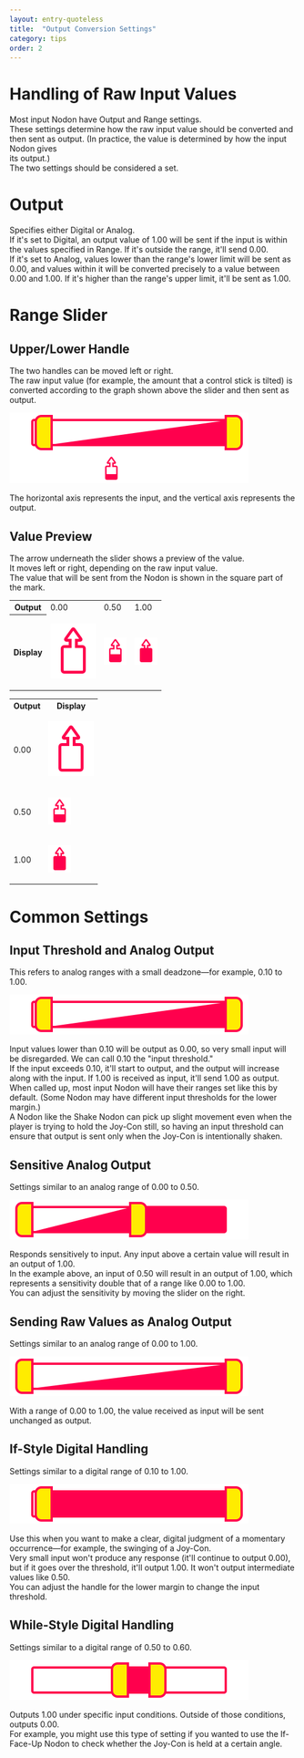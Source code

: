 ```yaml
---
layout: entry-quoteless
title:  "Output Conversion Settings"
category: tips
order: 2
---
```

<h1>Handling of Raw Input Values</h1>
<p>Most input Nodon have Output and Range settings.<br />These settings determine how the raw input value should be converted and then sent as output. (In practice, the value is determined by how the input Nodon gives<br />its output.)<br />The two settings should be considered a set.</p>
<h1>Output</h1>
<p>Specifies either Digital or Analog.<br />If it's set to Digital, an output value of 1.00 will be sent if the input is within the values specified in Range. If it's outside the range, it'll send 0.00.<br />If it's set to Analog, values lower than the range's lower limit will be sent as 0.00, and values within it will be converted precisely to a value between 0.00 and 1.00. If it's higher than the range's upper limit, it'll be sent as 1.00.</p>
<h1>Range Slider</h1>
<h2>Upper/Lower Handle</h2>
<p>The two handles can be moved left or right.<br />The raw input value (for example, the amount that a control stick is tilted) is converted according to the graph shown above the slider and then sent as output.</p>
<p>
  <span class="embedded-file-wrapper ">
    <img src="/assets/nodopedia/img/handles.svg" height="124" class="embedded-image" />
  </span>
</p>
<p>The horizontal axis represents the input, and the vertical axis represents the output.</p>
<h2>Value Preview</h2>
<p>The arrow underneath the slider shows a preview of the value.<br />It moves left or right, depending on the raw input value.<br />The value that will be sent from the Nodon is shown in the square part of the mark.</p>
<table class="wrapped hide_mobile">
  <colgroup>
    <col />
    <col />
    <col />
    <col />
  </colgroup>
  <tbody>
    <tr>
      <th>Output</th>
      <td><span>0.00</span></td>
      <td><span>0.50</span></td>
      <td><span>1.00</span></td>
    </tr>
    <tr>
      <th>Display</th>
      <td>
          <p>
              <img src="/assets/nodopedia/img/indicator_empty.svg" class="embedded-image" />
          </p>
      </td>
      <td>
          <p>
              <img src="/assets/nodopedia/img/indicator_half.svg" height="48" class="embedded-image" />
          </p>
      </td>
      <td>
          <p>
              <img src="/assets/nodopedia/img/indicator_full.svg" height="48" class="embedded-image" />
          </p>
      </td>
    </tr>
  </tbody>
</table>
<table class="wrapped show_mobile">
  <tbody>
    <tr>
        <th>Output</th>
        <th>Display</th>
    </tr>
    <tr>
      <td label="Output"><span>0.00</span></td>
      <td label="Display">
          <p><img src="/assets/nodopedia/img/indicator_empty.svg" class="embedded-image" /></p>
      </td>
    </tr>
    <tr>
      <td label="Output"><span>0.50</span></td>
      <td label="Display">
          <p><img src="/assets/nodopedia/img/indicator_half.svg" height="48" class="embedded-image" /></p>
      </td>
    </tr>
    <tr>
        <td label="Output"><span>1.00</span></td>
        <td label="Display">
          <p><img src="/assets/nodopedia/img/indicator_full.svg" height="48" class="embedded-image" /></p>
        </td>
    </tr>

  </tbody>
</table>
<h1>Common Settings</h1>
<h2>Input Threshold and Analog Output</h2>
<p>This refers to analog ranges with a small deadzone—for example, 0.10 to 1.00.</p>
<p>
  <span class="embedded-file-wrapper ">
    <img src="/assets/nodopedia/img/threshold_analog.svg" height="70" class="embedded-image" />
  </span>
</p>
<p>Input values lower than 0.10 will be output as 0.00, so very small input will be disregarded. We can call 0.10 the "input threshold."<br />If the input exceeds 0.10, it'll start to output, and the output will increase along with the input. If 1.00 is received as input, it'll send 1.00 as output.<br />When called up, most input Nodon will have their ranges set like this by default. (Some Nodon may have different input thresholds for the lower margin.)<br />A Nodon like the Shake Nodon can pick up slight movement even when the player is trying to hold the Joy-Con still, so having an input threshold can ensure that output is sent only when the Joy-Con is intentionally shaken.</p>
<h2>Sensitive Analog Output</h2>
<p>Settings similar to an analog range of 0.00 to 0.50.</p>
<p>
  <span class="embedded-file-wrapper ">
    <img src="/assets/nodopedia/img/sensitive_analog.svg" height="70" class="embedded-image" />
  </span>
</p>
<p>Responds sensitively to input. Any input above a certain value will result in an output of 1.00.<br />In the example above, an input of 0.50 will result in an output of 1.00, which represents a sensitivity double that of a range like 0.00 to 1.00.<br />You can adjust the sensitivity by moving the slider on the right.</p>
<h2>Sending Raw Values as Analog Output</h2>
<p>Settings similar to an analog range of 0.00 to 1.00.</p>
<p>
  <span class="embedded-file-wrapper ">
    <img src="/assets/nodopedia/img/raw_analog.svg" height="70" class="embedded-image" />
  </span>
</p>
<p>With a range of 0.00 to 1.00, the value received as input will be sent unchanged as output.</p>
<h2>If-Style Digital Handling</h2>
<p>Settings similar to a digital range of 0.10 to 1.00.</p>
<p>
  <span class="embedded-file-wrapper ">
    <img src="/assets/nodopedia/img/ifstyle_digital.svg" height="70" class="embedded-image" />
  </span>
</p>
<p>Use this when you want to make a clear, digital judgment of a momentary occurrence—for example, the swinging of a Joy-Con.<br />Very small input won't produce any response (it'll continue to output 0.00), but if it goes over the threshold, it'll output 1.00. It won't output intermediate values like 0.50.<br />You can adjust the handle for the lower margin to change the input threshold.</p>
<h2>While-Style Digital Handling</h2>
<p>Settings similar to a digital range of 0.50 to 0.60.</p>
<p>
  <span class="embedded-file-wrapper ">
    <img src="/assets/nodopedia/img/whilestyle_digital.svg" height="70" class="embedded-image" />
  </span>
</p>
<p>Outputs 1.00 under specific input conditions. Outside of those conditions,<br />outputs 0.00.<br />For example, you might use this type of setting if you wanted to use the If-Face-Up Nodon to check whether the Joy-Con is held at a certain angle.</p>